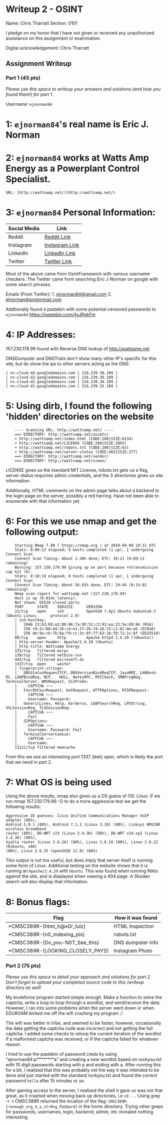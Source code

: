 # Writeup 2 - OSINT

Name: Chris Tharratt
Section: 0101

I pledge on my honor that I have not given or received any unauthorized assistance on this assignment or examination.

Digital acknowledgement: Chris Tharratt

## Assignment Writeup

### Part 1 (45 pts)

*Please use this space to writeup your answers and solutions (and how you found them!) for part 1.*

Username: `ejnorman84`

# __1:__ `ejnorman84`'s real name is Eric J. Norman

# __2:__ `ejnorman84` works at Watts Amp Energy as a Powerplant Control Specialist. 
    URL: [http://wattsamp.net/](http://wattsamp.net/)

# __3:__ `ejnorman84` Personal Information:

| __Social Media__  | __Link__ |
| ------------- | ------------- |
|  Reddit | [Reddit Link](https://www.reddit.com/user/ejnorman84/) |
|  Instagram | [Instagram Link](https://www.instagram.com/ejnorman84/) |
|  LinkedIn | [LinkedIn Link](https://www.linkedin.com/in/eric-norman-304550192/) |
|  Twitter | [Twitter Link](https://twitter.com/ericnorman84) |


Most of the above came from OsintFramework with various username checkers. The Twitter came from searching Eric J Norman on google with some search phrases. 
    
Emails (From Twitter):
    1. ejnorman84@gmail.com
    2. ejnorman@protonmail.com
    
Addtionally found a pastebin with some potential censored passwords to `ejnorman84`
https://pastebin.com/4yJRgkFm
    
# __4:__  IP Addresses:
    
157.230.179.99 found with Reverse DNS lookup of http://wattsamp.net
    
DNSDumpster and DNSTrails don't show many other IP's specific for this site,
but do show the ips to other servers acting as the DNS:
    
    | ns-cloud-d4.googledomains.com | 216.239.38.109 |
    | ns-cloud-d3.googledomains.com	| 216.239.36.109 |
    | ns-cloud-d2.googledomains.com	| 216.239.34.109 | 
    | ns-cloud-d1.googledomains.com | 216.239.32.109 |
    

# __5:__ Using dirb, I found the following 'hidden' directories on the website
``` 
    ---- Scanning URL: http://wattsamp.net/ ----
    ==> DIRECTORY: http://wattsamp.net/assets/                                     
    + http://wattsamp.net/index.html (CODE:200|SIZE:6134)                          
    + http://wattsamp.net/LICENSE (CODE:200|SIZE:1093)                             
    + http://wattsamp.net/robots.txt (CODE:200|SIZE:63)                            
    + http://wattsamp.net/server-status (CODE:403|SIZE:277)                        
    ==> DIRECTORY: http://wattsamp.net/vendor/                                     
    ==> DIRECTORY: http://wattsamp.net/views/ 
```
    
LICENSE gives us the standard MIT License, robots.txt gets us a flag, 
server-status requrires admin credentials, and the 3 directories gives us site information.
    
Additionally, HTML comments on the admin page talks about a backend to the login
page on the server, possibly a red herring. Have not been able to enumerate with 
that information yet. 
    
# __6:__ For this we use nmap and get the following output:
```
    Starting Nmap 7.80 ( https://nmap.org ) at 2019-09-09 19:11 UTC
    Stats: 0:00:12 elapsed; 0 hosts completed (1 up), 1 undergoing Connect Scan
    Connect Scan Timing: About 2.30% done; ETC: 19:21 (0:09:11 remaining)
    Warning: 157.230.179.99 giving up on port because retransmission cap hit (6).
    Stats: 0:18:19 elapsed; 0 hosts completed (1 up), 1 undergoing Connect Scan
    Connect Scan Timing: About 56.65% done; ETC: 19:44 (0:14:01 remaining)
    Nmap scan report for wattsamp.net (157.230.179.99)
    Host is up (0.014s latency).
    Not shown: 65528 closed ports
    PORT      STATE    SERVICE      VERSION
    22/tcp    open     ssh          OpenSSH 7.6p1 Ubuntu 4ubuntu0.3 (Ubuntu Linux;      protocol 2.0)
    | ssh-hostkey: 
    |   2048 13:b3:69:e2:06:86:7a:95:51:c2:91:ea:23:5e:69:84 (RSA)
    |   256 c9:2c:b8:4d:2b:cd:e1:1f:2b:74:16:15:c1:81:4e:ed (ECDSA)
    |_  256 de:9a:cb:7b:8a:f9:cc:3c:9f:7f:63:16:f8:71:1c:bf (ED25519)
    80/tcp    open     http         Apache httpd 2.4.29 ((Ubuntu))
    |_http-server-header: Apache/2.4.29 (Ubuntu)
    |_http-title: Wattsamp Energy
    135/tcp   filtered msrpc
    139/tcp   filtered netbios-ssn
    445/tcp   filtered microsoft-ds
    1337/tcp  open     waste?
    | fingerprint-strings: 
    |   DNSStatusRequestTCP, DNSVersionBindReqTCP, JavaRMI, LANDesk-RC, LDAPBindReq, NCP,   NULL, NotesRPC, RPCCheck, SMBProgNeg, TerminalServer, WMSRequest, X11Probe: 
    |     CAPTCHA ~~~
    |   FourOhFourRequest, GetRequest, HTTPOptions, RTSPRequest: 
    |     CAPTCHA ~~~
    |     Username: Password:
    |   GenericLines, Help, Kerberos, LDAPSearchReq, LPDString, SSLSessionReq, TLSSessionReq: 
    |     CAPTCHA ~~~
    |     Fail
    |   SIPOptions: 
    |     CAPTCHA ~~~
    |     Username: Password: Fail
    |   TerminalServerCookie: 
    |     CAPTCHA ~~~
    |_    Username:
    11211/tcp filtered memcache
```
    
From this we see an interesting port 1337 (leet) open, which is likely the port that we need in part 2.
    
# __7:__ What OS is being used
  
Using the above results, nmap also gives us a OS guess of OS: Linux. If we run nmap 157.230.179.99 -O to do a more aggressive test we get the following results:
    
```
Aggressive OS guesses: Cisco Unified Communications Manager VoIP adapter (88%),
Android 5.0.1 (88%), Android 7.1.2 (Linux 3.10) (88%), Linksys WRV200 wireless broadband 
router (88%), DD-WRT v23 (Linux 2.4.36) (88%), DD-WRT v24-sp2 (Linux 2.4.36) (88%), 
Vyatta router (Linux 2.6.26) (88%), Linux 2.6.18 (88%), Linux 2.6.22 (Kubuntu, x86) 
(88%), Linux 2.6.25 (openSUSE 11.0) (88%)
```
This output is not too useful, but does imply that server itself is running some form of Linux. Additional testing on the website shows that it is running an `Apache/2.4.29` with `Ubuntu`. This was found when running Nikto against the site, and is displayed when viewing a 404 page. A Shodan search will also display that information.  
    
  
# __8:__ Bonus flags:

| __Flag__  | __How it was found__ |
| ------------- | ------------- |
|  *CMSC389R-{html_h@x0r_lulz} | HTML Inspection |
|  *CMSC389R-{n0_indexing_pls} | robots.txt |
|  *CMSC389R-{Do_you-N0T_See_this} | DNS dumpster info |
|  *CMSC389R-{LOOKING_CLOSELY_PAYS} | Instagram Photo |

### Part 2 (75 pts)

*Please use this space to detail your approach and solutions for part 2. Don't forget to upload your completed source code to this /writeup directory as well!*

My bruteforce program started simple enough. Make a function to solve the captcha, write a loop to loop through a wordlist, and send/receive the data. However, I ran into some problems when the server went down or when EDUROAM kicked me off the wifi crashing my program :/

The wifi was better in Iribe, and seemed to be faster, however, occasionally the data getting the captcha code was incorrect and not getting the full captcha. I added some checks to reloop the current iteration of the wordlist if a malformed captcha was received, or if the captcha failed for whatever reason.

I tried to use the pastebin of password creds by using "ejnorman84:p********a" and creating a new wordlist based on rockyou.txt with 10 digit passwords starting with p and ending with a. After running this for a bit, I realized that this was probably not the way it was intended to be done and just started with the standard rockyou.txt and found the correct password `hello` after 15 minutes or so.

After gaining access to the server, I realized the shell it gave us was not that great, as it crashed when moving back up directories, i.e `cd ..`. Using grep -r -i CMSC389R returned the location of the flag: `CMSC389R-{!enough_nrg_4_a_str0ng_Pa$$wrd}` in the home directory. Trying other greps for passwords, usernames, login, backend, admin, etc revealed nothing interesting.

